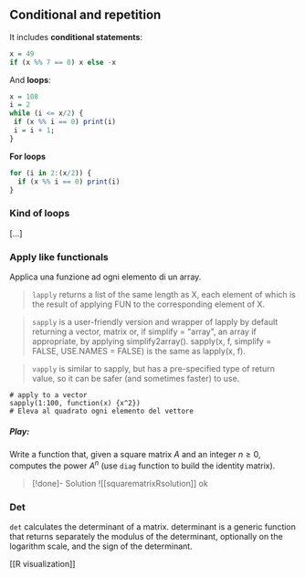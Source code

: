 ## Conditional and repetition

It includes **conditional statements**:

```R
x = 49
if (x %% 7 == 0) x else -x
```

And **loops**:

```R
x = 108
i = 2
while (i <= x/2) {
 if (x %% i == 0) print(i)
 i = i + 1;
}
```
**For loops**
```R
for (i in 2:(x/2)) {
  if (x %% i == 0) print(i)
}
```

### Kind of loops 

[...]

### Apply like functionals 
Applica una funzione ad ogni elemento di un array. 

>`lapply` returns a list of the same length as X, each element of which is the result of applying FUN to the corresponding element of X.

>`sapply` is a user-friendly version and wrapper of lapply by default returning a vector, matrix or, if simplify = "array", an array if appropriate, by applying simplify2array(). sapply(x, f, simplify = FALSE, USE.NAMES = FALSE) is the same as lapply(x, f).

>`vapply` is similar to sapply, but has a pre-specified type of return value, so it can be safer (and sometimes faster) to use.



```
# apply to a vector
sapply(1:100, function(x) {x^2})
# Eleva al quadrato ogni elemento del vettore
```

##### Play:
Write a function that, given a square matrix $A$ and an integer $n≥0$, computes the power $A^n$
 (use `diag` function to build the identity matrix).

>[!done]- Solution
> ![[squarematrixRsolution]]
> ok 

### Det 
`det` calculates the determinant of a matrix. determinant is a generic function that returns separately the modulus of the determinant, optionally on the logarithm scale, and the sign of the determinant.

[[R visualization]]
